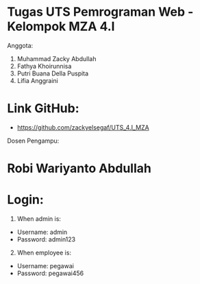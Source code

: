 # Tugas UTS Pemrograman Web - Kelompok MZA 4.I
Anggota:
1. Muhammad Zacky Abdullah
2. Fathya Khoirunnisa
3. Putri Buana Della Puspita
4. Lifia Anggraini

# Link GitHub:
- https://github.com/zackyelsegaf/UTS_4.I_MZA

Dosen Pengampu:
# Robi Wariyanto Abdullah

# Login:
1. When admin is:
- Username: admin
- Password: admin123

2. When employee is:
- Username: pegawai
- Password: pegawai456
